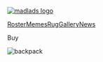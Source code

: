 [![madlads logo](/mad_lads_logo.svg)](/)

[Roster](/roster)[Memes](/memes)[Rug](/rug)[Gallery](/gallery)[News](https://news.madlads.com)

Buy

![backpack](/backpack_white.svg)

[](https://chrome.google.com/webstore/detail/backpack/aflkmfhebedbjioipglgcbcmnbpgliof)

